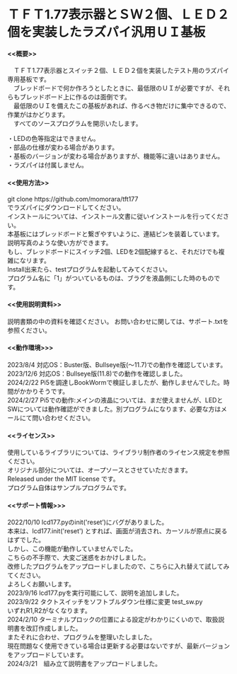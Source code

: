 # ＴＦＴ1.77表示器とＳＷ２個、ＬＥＤ２個を実装したラズパイ汎用ＵＩ基板

<h4><<概要>></h4>
　ＴＦＴ1.77表示器とスイッチ２個、ＬＥＤ２個を実装したテスト用のラズパイ専用基板です。 <br>
　ブレッドボードで何か作ろうとしたときに、最低限のＵＩが必要ですが、それらもブレッドボード上に作るのは面倒です。 <br>
　最低限のＵＩを備えたこの基板があれば、作るべき物だけに集中できるので、作業がはかどります。 <br>
　すべてのソースプログラムを開示いたします。 <br>

・LEDの色等指定はできません。<br>
・部品の仕様が変わる場合があります。 <br>
・基板のバージョンが変わる場合がありますが、機能等に違いはありません。<br>
・ラズパイは付属しません。<br>

<h4><<使用方法>></h4>
git clone https://github.com/momorara/tft177 <br>
でラズパイにダウンロードしてください。<br>
インストールについては、インストール文書に従いインストールを行ってください。<br>
本基板にはブレッドボードと繋ぎやすいように、連結ピンを装着しています。
説明写真のような使い方ができます。<br>
もし、ブレッドボードにスイッチ2個、LEDを2個配線すると、それだけでも複雑になリます。<br>
Install出来たら、testプログラムを起動してみてください。<br>
プログラム名に「1」がついているものは、ブラグを液晶側にした時のものです。<br>

<h4><<使用説明資料>></h4>
説明書類の中の資料を確認ください。
お問い合わせに関しては、サポート.txtを参照ください。<br>

<h4><<動作環境>>></h4>
2023/8/4 対応OS：Buster版、Bullseye版(〜11.7)での動作を確認しています。<br>
2023/12/6 対応OS：Bullseye版(11.8)での動作を確認しました。<br>
2024/2/22 Pi5を調達しBookWormで検証しましたが、動作しませんでした。時間がかかりそうです。<br>
2024/2/27 Pi5での動作:メインの液晶については、まだ使えませんが、LEDとSWについては動作確認ができました。別プログラムになります、必要な方はメールにて問い合わせください。<br>

<h4><<ライセンス>></h4>
使用しているライブラリについては、ライブラリ制作者のライセンス規定を参照ください。 <br>
オリジナル部分については、オープソースとさせていただきます。 <br>
Released under the MIT license です。 <br>
プログラム自体はサンプルプログラムです。 <br>

<h4><<サポート情報>>></h4>
2022/10/10
lcd177.pyのinit('reset’)にバグがありました。 <br>
本来は、lcd177.init('reset') とすれば、画面が消去され、カーソルが原点に戻るはずでした。 <br>
しかし、この機能が動作していませんでした。 <br>
こちらの不手際で、大変ご迷惑をおかけしました。 <br>
改修したプログラムをアップロードしましたので、こちらに入れ替えて試してみてください。 <br>
よろしくお願いします。<br>
2023/9/16
lcd177.pyを実行可能にして、説明を追加しました。<br>
2023/9/22
タクトスイッチをソフトブルダウン仕様に変更 test_sw.py<br>
         いずれR1,R2がなくなります。<br>
2024/2/10 ターミナルプロックの位置による設定がわかりにくいので、取扱説明書を改訂作成しました。<br>
またそれに合わせ、プログラムを整理いたしました。<br>
現在問題なく使用できている場合は更新する必要はないですが、最新バージョンをアップロードしています。<br>
2024/3/21　組み立て説明書をアップロードしました。<br>
         

